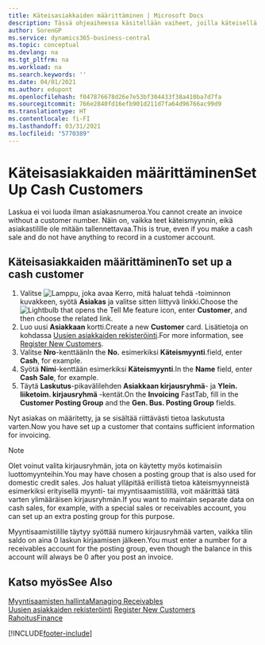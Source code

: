 ```yaml
---
title: Käteisasiakkaiden määrittäminen | Microsoft Docs
description: Tässä ohjeaiheessa käsitellään vaiheet, joilla käteisellä maksava asiakas määritetään.
author: SorenGP
ms.service: dynamics365-business-central
ms.topic: conceptual
ms.devlang: na
ms.tgt_pltfrm: na
ms.workload: na
ms.search.keywords: ''
ms.date: 04/01/2021
ms.author: edupont
ms.openlocfilehash: f047876678d26e7e53bf304433f38a410ba7d7fa
ms.sourcegitcommit: 766e2840fd16efb901d211d7fa64d96766ac99d9
ms.translationtype: HT
ms.contentlocale: fi-FI
ms.lasthandoff: 03/31/2021
ms.locfileid: "5770389"
---
```

# <a name="set-up-cash-customers"></a><span data-ttu-id="e3c1f-103">Käteisasiakkaiden määrittäminen</span><span class="sxs-lookup"><span data-stu-id="e3c1f-103">Set Up Cash Customers</span></span>
<span data-ttu-id="e3c1f-104">Laskua ei voi luoda ilman asiakasnumeroa.</span><span class="sxs-lookup"><span data-stu-id="e3c1f-104">You cannot create an invoice without a customer number.</span></span> <span data-ttu-id="e3c1f-105">Näin on, vaikka teet käteismyynnin, eikä asiakastilille ole mitään tallennettavaa.</span><span class="sxs-lookup"><span data-stu-id="e3c1f-105">This is true, even if you make a cash sale and do not have anything to record in a customer account.</span></span>  

## <a name="to-set-up-a-cash-customer"></a><span data-ttu-id="e3c1f-106">Käteisasiakkaiden määrittäminen</span><span class="sxs-lookup"><span data-stu-id="e3c1f-106">To set up a cash customer</span></span>  
1.  <span data-ttu-id="e3c1f-107">Valitse ![Lamppu, joka avaa Kerro, mitä haluat tehdä -toiminnon](media/ui-search/search_small.png "Kerro, mitä haluat tehdä") kuvakkeen, syötä **Asiakas** ja valitse sitten liittyvä linkki.</span><span class="sxs-lookup"><span data-stu-id="e3c1f-107">Choose the ![Lightbulb that opens the Tell Me feature](media/ui-search/search_small.png "Tell me what you want to do") icon, enter **Customer**, and then choose the related link.</span></span>  
2.  <span data-ttu-id="e3c1f-108">Luo uusi **Asiakkaan** kortti.</span><span class="sxs-lookup"><span data-stu-id="e3c1f-108">Create a new **Customer** card.</span></span> <span data-ttu-id="e3c1f-109">Lisätietoja on kohdassa [Uusien asiakkaiden rekisteröinti](sales-how-register-new-customers.md).</span><span class="sxs-lookup"><span data-stu-id="e3c1f-109">For more information, see [Register New Customers](sales-how-register-new-customers.md).</span></span>
3.  <span data-ttu-id="e3c1f-110">Valitse **Nro**-kenttään</span><span class="sxs-lookup"><span data-stu-id="e3c1f-110">In the **No.**</span></span> <span data-ttu-id="e3c1f-111">esimerkiksi **Käteismyynti**.</span><span class="sxs-lookup"><span data-stu-id="e3c1f-111">field, enter **Cash**, for example.</span></span>  
4.  <span data-ttu-id="e3c1f-112">Syötä **Nimi**-kenttään esimerkiksi **Käteismyynti**.</span><span class="sxs-lookup"><span data-stu-id="e3c1f-112">In the **Name** field, enter **Cash Sale**, for example.</span></span>  
5.  <span data-ttu-id="e3c1f-113">Täytä **Laskutus**-pikavälilehden **Asiakkaan kirjausryhmä**- ja **Ylein. liiketoim. kirjausryhmä** -kentät.</span><span class="sxs-lookup"><span data-stu-id="e3c1f-113">On the **Invoicing** FastTab, fill in the **Customer Posting Group** and the **Gen. Bus. Posting Group** fields.</span></span>  

 <span data-ttu-id="e3c1f-114">Nyt asiakas on määritetty, ja se sisältää riittävästi tietoa laskutusta varten.</span><span class="sxs-lookup"><span data-stu-id="e3c1f-114">Now you have set up a customer that contains sufficient information for invoicing.</span></span>  

> [!NOTE]  
>  <span data-ttu-id="e3c1f-115">Olet voinut valita kirjausryhmän, jota on käytetty myös kotimaisiin luottomyynteihin.</span><span class="sxs-lookup"><span data-stu-id="e3c1f-115">You may have chosen a posting group that is also used for domestic credit sales.</span></span> <span data-ttu-id="e3c1f-116">Jos haluat ylläpitää erillistä tietoa käteismyynneistä esimerkiksi erityisellä myynti- tai myyntisaamistilillä, voit määrittää tätä varten ylimääräisen kirjausryhmän.</span><span class="sxs-lookup"><span data-stu-id="e3c1f-116">If you want to maintain separate data on cash sales, for example, with a special sales or receivables account, you can set up an extra posting group for this purpose.</span></span>  
>   
>  <span data-ttu-id="e3c1f-117">Myyntisaamistilille täytyy syöttää numero kirjausryhmää varten, vaikka tilin saldo on aina 0 laskun kirjaamisen jälkeen.</span><span class="sxs-lookup"><span data-stu-id="e3c1f-117">You must enter a number for a receivables account for the posting group, even though the balance in this account will always be 0 after you post an invoice.</span></span>  

## <a name="see-also"></a><span data-ttu-id="e3c1f-118">Katso myös</span><span class="sxs-lookup"><span data-stu-id="e3c1f-118">See Also</span></span>
[<span data-ttu-id="e3c1f-119">Myyntisaamisten hallinta</span><span class="sxs-lookup"><span data-stu-id="e3c1f-119">Managing Receivables</span></span>](receivables-manage-receivables.md)  
<span data-ttu-id="e3c1f-120">[Uusien asiakkaiden rekisteröinti](sales-how-register-new-customers.md)  </span><span class="sxs-lookup"><span data-stu-id="e3c1f-120">[Register New Customers](sales-how-register-new-customers.md)  </span></span>  
[<span data-ttu-id="e3c1f-121">Rahoitus</span><span class="sxs-lookup"><span data-stu-id="e3c1f-121">Finance</span></span>](finance.md)  



[!INCLUDE[footer-include](includes/footer-banner.md)]
